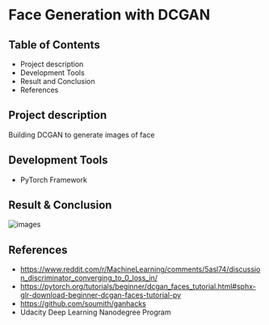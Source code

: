# Face Generation with DCGAN

## Table of Contents
* Project description
* Development Tools
* Result and Conclusion
* References

## Project description
Building DCGAN to generate images of face

## Development Tools
* PyTorch Framework

## Result & Conclusion
![images](https://user-images.githubusercontent.com/39072490/54449090-f3655a80-4712-11e9-96fa-3582528cceb7.jpg)

## References
* https://www.reddit.com/r/MachineLearning/comments/5asl74/discussion_discriminator_converging_to_0_loss_in/
* https://pytorch.org/tutorials/beginner/dcgan_faces_tutorial.html#sphx-glr-download-beginner-dcgan-faces-tutorial-py
* https://github.com/soumith/ganhacks
* Udacity Deep Learning Nanodegree Program
